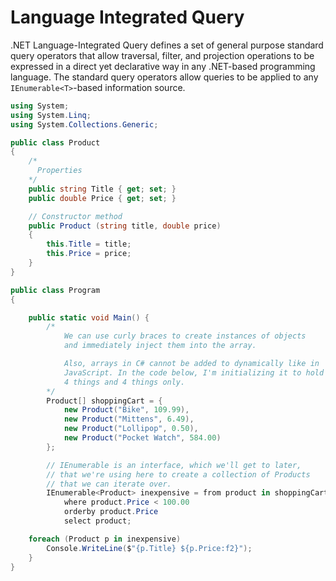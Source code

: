 # Language Integrated Query

.NET Language-Integrated Query defines a set of general purpose standard query operators that allow traversal, filter, and projection operations to be expressed in a direct yet declarative way in any .NET-based programming language. The standard query operators allow queries to be applied to any `IEnumerable<T>`-based information source.

```cs
using System;
using System.Linq;
using System.Collections.Generic;

public class Product 
{
	/*
	  Properties
	*/
	public string Title { get; set; }
	public double Price { get; set; }

    // Constructor method
    public Product (string title, double price)
    {
        this.Title = title;
        this.Price = price;
    }
}

public class Program
{

    public static void Main() {
        /*
            We can use curly braces to create instances of objects
            and immediately inject them into the array.

            Also, arrays in C# cannot be added to dynamically like in
            JavaScript. In the code below, I'm initializing it to hold
            4 things and 4 things only.
        */
        Product[] shoppingCart = { 
            new Product("Bike", 109.99),
            new Product("Mittens", 6.49),
            new Product("Lollipop", 0.50),
            new Product("Pocket Watch", 584.00)
        };

        // IEnumerable is an interface, which we'll get to later,
        // that we're using here to create a collection of Products
        // that we can iterate over.
        IEnumerable<Product> inexpensive = from product in shoppingCart 
            where product.Price < 100.00
            orderby product.Price
            select product;

    foreach (Product p in inexpensive)
        Console.WriteLine($"{p.Title} ${p.Price:f2}");
    }
}
```